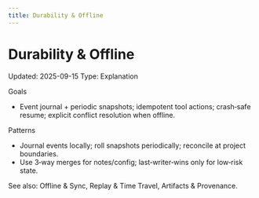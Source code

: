 ```yaml
---
title: Durability & Offline
---
```


# Durability & Offline
Updated: 2025-09-15
Type: Explanation

Goals
- Event journal + periodic snapshots; idempotent tool actions; crash‑safe resume; explicit conflict resolution when offline.

Patterns
- Journal events locally; roll snapshots periodically; reconcile at project boundaries.
- Use 3‑way merges for notes/config; last‑writer‑wins only for low‑risk state.

See also: Offline & Sync, Replay & Time Travel, Artifacts & Provenance.
